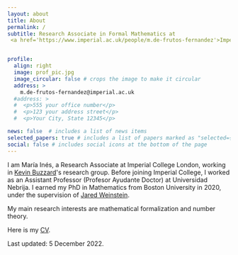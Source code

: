 ```yaml
---
layout: about
title: About
permalink: /
subtitle: Research Associate in Formal Mathematics at
 <a href='https://www.imperial.ac.uk/people/m.de-frutos-fernandez'>Imperial College London</a>. 


profile:
  align: right
  image: prof_pic.jpg
  image_circular: false # crops the image to make it circular
  address: >
    m.de-frutos-fernandez@imperial.ac.uk
  #address: >
  #  <p>555 your office number</p>
  #  <p>123 your address street</p>
  #  <p>Your City, State 12345</p>

news: false  # includes a list of news items
selected_papers: true # includes a list of papers marked as "selected={true}"
social: false # includes social icons at the bottom of the page
---
```


I am María Inés, a Research Associate at Imperial College London, working in 
<a href="https://www.imperial.ac.uk/people/k.buzzard" target="_blank">Kevin Buzzard</a>'s 
research group. Before joining Imperial College, I worked as an Assistant Professor (Profesor 
Ayudante Doctor) at Universidad Nebrija. I earned my PhD in Mathematics from Boston University in 
2020, under the supervision of 
<a href="https://sites.google.com/view/jared-weinstein/home" target="_blank">Jared Weinstein</a>.

My main research interests are mathematical formalization and number theory.

Here is my <a href="/assets/pdf/CV_Maria_Ines_de_Frutos_Fernandez.pdf" target="_blank">CV</a>.

Last updated: 5 December 2022.
